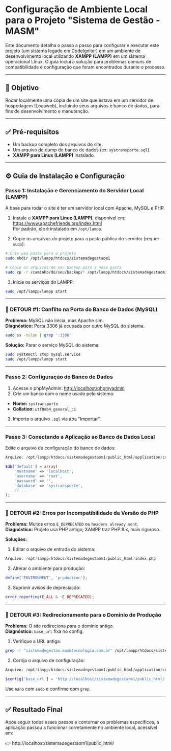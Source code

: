 
# Configuração de Ambiente Local para o Projeto "Sistema de Gestão - MASM"

Este documento detalha o passo a passo para configurar e executar este projeto (um sistema legado em CodeIgniter) em um ambiente de desenvolvimento local utilizando **XAMPP (LAMPP)** em um sistema operacional Linux. O guia inclui a solução para problemas comuns de compatibilidade e configuração que foram encontrados durante o processo.

---

## 🧭 Objetivo

Rodar localmente uma cópia de um site que estava em um servidor de hospedagem (Locaweb), incluindo seus arquivos e banco de dados, para fins de desenvolvimento e manutenção.

---

## ✅ Pré-requisitos

- Um backup completo dos arquivos do site.
- Um arquivo de dump do banco de dados (ex: `systransporte.sql`).
- **XAMPP para Linux (LAMPP)** instalado.

---

## ⚙️ Guia de Instalação e Configuração

### Passo 1: Instalação e Gerenciamento do Servidor Local (LAMPP)

A base para rodar o site é ter um servidor local com Apache, MySQL e PHP.

1. Instale o **XAMPP para Linux (LAMPP)**, disponível em: https://www.apachefriends.org/index.html  
   Por padrão, ele é instalado em `/opt/lampp`.

2. Copie os arquivos do projeto para a pasta pública do servidor (requer `sudo`):

```bash
# Crie uma pasta para o projeto
sudo mkdir /opt/lampp/htdocs/sistemadegestaom1

# Copie os arquivos do seu backup para a nova pasta
sudo cp -r /caminho/do/seu/backup/* /opt/lampp/htdocs/sistemadegestaom1/
```

3. Inicie os serviços do LAMPP:

```bash
sudo /opt/lampp/lampp start
```

---

### 🛑 DETOUR #1: Conflito na Porta do Banco de Dados (MySQL)

**Problema:** MySQL não inicia, mas Apache sim.  
**Diagnóstico:** Porta 3306 já ocupada por outro MySQL do sistema.

```bash
sudo ss -tulpn | grep ':3306'
```

**Solução:** Parar o serviço MySQL do sistema:

```bash
sudo systemctl stop mysql.service
sudo /opt/lampp/lampp start
```

---

### Passo 2: Configuração do Banco de Dados

1. Acesse o phpMyAdmin: [http://localhost/phpmyadmin](http://localhost/phpmyadmin)
2. Crie um banco com o nome usado pelo sistema:

- **Nome:** `systransporte`
- **Collation:** `utf8mb4_general_ci`

3. Importe o arquivo `.sql` via aba "Importar".

---

### Passo 3: Conectando a Aplicação ao Banco de Dados Local

Edite o arquivo de configuração do banco de dados:

```php
Arquivo: /opt/lampp/htdocs/sistemadegestaom1/public_html/application/config/database.php

$db['default'] = array(
    'hostname' => 'localhost',
    'username' => 'root',
    'password' => '',
    'database' => 'systransporte',
    // ...
);
```

---

### 🛑 DETOUR #2: Erros por Incompatibilidade da Versão do PHP

**Problema:** Muitos erros `E_DEPRECATED` ou `headers already sent`.  
**Diagnóstico:** Projeto usa PHP antigo; XAMPP traz PHP 8.x, mais rigoroso.

**Soluções:**

1. Editar o arquivo de entrada do sistema:

```php
Arquivo: /opt/lampp/htdocs/sistemadegestaom1/public_html/index.php
```

2. Alterar o ambiente para produção:

```php
define('ENVIRONMENT', 'production');
```

3. Suprimir avisos de depreciação:

```php
error_reporting(E_ALL & ~E_DEPRECATED);
```

---

### 🛑 DETOUR #3: Redirecionamento para o Domínio de Produção

**Problema:** O site redireciona para o domínio antigo.  
**Diagnóstico:** `base_url` fixa no config.

1. Verifique a URL antiga:

```bash
grep -r "sistemadegestao.masmtecnologia.com.br" /opt/lampp/htdocs/sistemadegestaom1/
```

2. Corrija o arquivo de configuração:

```php
Arquivo: /opt/lampp/htdocs/sistemadegestaom1/public_html/application/config/config.php

$config['base_url'] = 'http://localhost/sistemadegestaom1/public_html/';
```

Use `nano` com `sudo` e confirme com `grep`.

---

## ✅ Resultado Final

Após seguir todos esses passos e contornar os problemas específicos, a aplicação passou a funcionar corretamente no ambiente local, acessível em:

👉 http://localhost/sistemadegestaom1/public_html/

